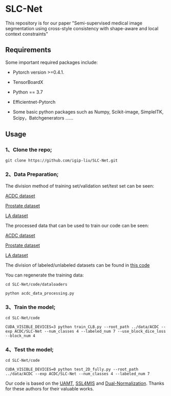 # SLC-Net
This repository is for our paper "Semi-supervised medical image segmentation using cross-style
consistency with shape-aware and local context constraints"

## Requirements
Some important required packages include:

* Pytorch version >=0.4.1.

* TensorBoardX

* Python == 3.7

* Efficientnet-Pytorch

* Some basic python packages such as Numpy, Scikit-image, SimpleITK, Scipy，Batchgenerators ......

## Usage

### 1、Clone the repo;
```
git clone https://github.com/igip-liu/SLC-Net.git
```

### 2、Data Preparation;

The division method of training set/validation set/test set can be seen:

[ACDC dataset](https://github.com/igip-liu/SLC-Net/tree/main/data/ACDC)

[Prostate dataset](https://github.com/igip-liu/SLC-Net/tree/main/data/Prostate)

[LA dataset](https://github.com/yulequan/UA-MT/tree/master/data)

The processed data that can be used to train our code can be seen:

[ACDC dataset](https://github.com/igip-liu/SLC-Net/tree/main/data/ACDC/data)

[Prostate dataset](https://github.com/igip-liu/SLC-Net/tree/main/data/Prostate/data)

[LA dataset](https://github.com/yulequan/UA-MT/tree/master/data)

The division of labeled/unlabeled datasets can be found in [this code](https://github.com/igip-liu/SLC-Net/blob/main/code/train_CLB.py)

You can regenerate the training data:
```
cd SLC-Net/code/dataloaders

python acdc_data_processing.py
```
### 3、Train the model;

```
cd SLC-Net/code

CUDA_VISIBLE_DEVICES=3 python train_CLB.py --root_path ../data/ACDC --exp ACDC/SLC-Net --num_classes 4 --labeled_num 7 --use_block_dice_loss --block_num 4
```
### 4、Test the model;
```
cd SLC-Net/code

CUDA_VISIBLE_DEVICES=0 python test_2D_fully.py --root_path ../data/ACDC --exp ACDC/SLC-Net --num_classes 4 --labeled_num 7
```
Our code is based on the [UAMT](https://github.com/yulequan/UA-MT), [SSL4MIS](https://github.com/HiLab-git/SSL4MIS) and [Dual-Normalization](https://github.com/zzzqzhou/Dual-Normalization). Thanks for these authors for their valuable works.
